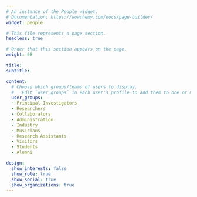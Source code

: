 ```yaml
---
# An instance of the People widget.
# Documentation: https://wowchemy.com/docs/page-builder/
widget: people

# This file represents a page section.
headless: true

# Order that this section appears on the page.
weight: 68

title:
subtitle:

content:
  # Choose which groups/teams of users to display.
  #   Edit `user_groups` in each user's profile to add them to one or more of these groups.
  user_groups:
  - Principal Investigators
  - Researchers
  - Collaborators
  - Administration
  - Industry
  - Musicians
  - Research Assistants
  - Visitors
  - Students
  - Alumni

design:
  show_interests: false
  show_role: true
  show_social: true
  show_organizations: true
---
```

